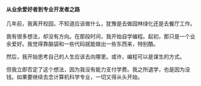 #### 从业余爱好者到专业开发者之路
 
几年前，我离开校园，不知道应该做什么，犹豫是去做园林绿化还是去餐厅工作。

我有很多想法，却没有方向。在那段时间，我开始自学编程。起初，那只是一个业余爱好。我觉得靠脑袋和一些代码就能做出一些东西来，特别酷。

然后，我开始思考自己的人生应该去向哪里。或许，编程可以是谋生的方式。

但我立即否定了这个想法，因为我没有能力支付学费。我之所退学，也是因为没钱。如果要继续去念计算机科学专业，一切又得从头开始。


